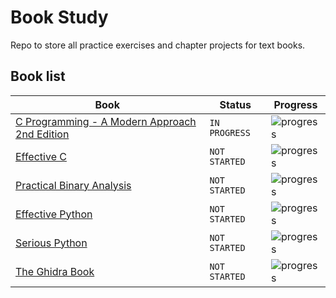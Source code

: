 # Book Study
Repo to store all practice exercises and chapter projects for text books.

## Book list

Book | Status | Progress
--- | --- | ---
[C Programming - A Modern Approach 2nd Edition](http://a.co/6p0NuUL) | `IN PROGRESS` | ![progress](https://progress-bar.dev/25/ "progress")
[Effective C](https://nostarch.com/Effective_C) | `NOT STARTED` | ![progress](https://progress-bar.dev/0/ "progress")
[Practical Binary Analysis](https://nostarch.com/binaryanalysis) | `NOT STARTED` | ![progress](https://progress-bar.dev/0/ "progress")
[Effective Python](https://nostarch.com/binaryanalysis) | `NOT STARTED` | ![progress](https://progress-bar.dev/0/ "progress")
[Serious Python](https://nostarch.com/seriouspython) | `NOT STARTED` | ![progress](https://progress-bar.dev/0/ "progress")
[The Ghidra Book](https://nostarch.com/GhidraBook) | `NOT STARTED` | ![progress](https://progress-bar.dev/0/ "progress")

